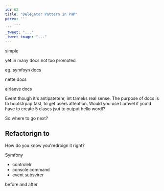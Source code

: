 ```yaml
---
id: 62
title: "Delegator Pattern in PHP"
perex: '''
    ...
'''
_tweet: "..."
_tweet_image: "..."
---
```



simple

yet in many docs not too promoted

eg. symfoyn docs

nette docs

alrlaeve docs

Event though it's antipatetenr, int tameks real sense. The purpose of docs is to bootstrpap fast, to get users attention. Would you use Laravel if you'd have to create 5 clases jsut to output hello wordl?


So where to go next?


Refactorign to
----


How do you know you'redroign it right?

Symfony


- controlelr
- console command
- event subsvirer


before  and after